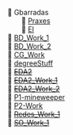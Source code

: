 📂 Gbarradas   
&emsp;&emsp;📂 [Praxes](UE/Praxes)   
&emsp;&emsp;📂 [EI](UE/EI)  
📂 [BD_Work_1](BD_Work_1)  
📂 [BD_Work_2](BD_Work_2)    
📂 [CG_Work](CG-Work/)  
📂 [degreeStuff](degreeStuff)  
📂 [~~EDA2~~](EDA2)  
📂 [~~EDA2_Work_1~~](EDA2_Work_1)  
📂 [~~EDA2_Work_2~~](EDA2_Work_2)  
📂 [P1-mineweeper](P1-mineweeper)    
📂 [P2-Work](P2-Work)  
📂 [~~Redes_Work_1~~](Redes_Work_1)  
📂 [~~SO_Work_1~~](SO_Work_1)   
